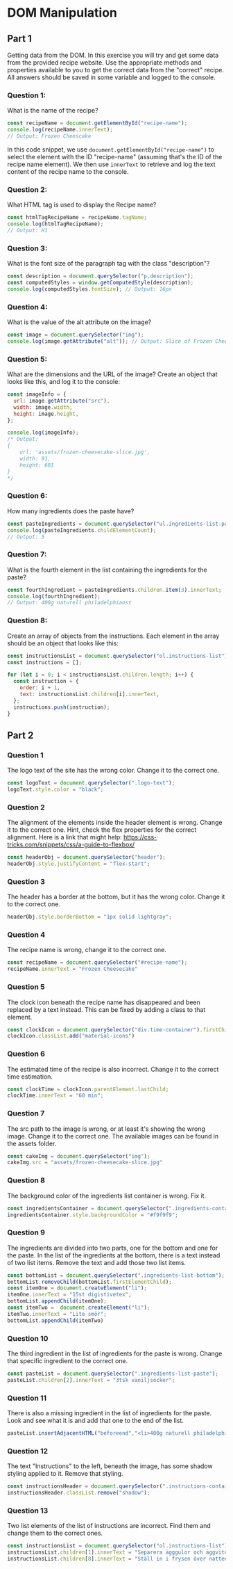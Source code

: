 # DOM Manipulation

## Part 1
Getting data from the DOM.
In this exercise you will try and get some data from the provided recipe website.
Use the appropriate methods and properties available to you to get the correct data from the "correct" recipe. All answers should be saved in some variable and logged to the console. 
### Question 1:

What is the name of the recipe?

```js
const recipeName = document.getElementById("recipe-name");
console.log(recipeName.innerText); 
// Output: Frozen Cheescake
```

In this code snippet, we use `document.getElementById("recipe-name")` to select the element with the ID "recipe-name" (assuming that's the ID of the recipe name element). We then use `innerText` to retrieve and log the text content of the recipe name to the console.
### Question 2:

What HTML tag is used to display the Recipe name?

```js
const htmlTagRecipeName = recipeName.tagName;
console.log(htmlTagRecipeName); 
// Output: H1
```

### Question 3:

What is the font size of the paragraph tag with the class "description"?

```js
const description = document.querySelector("p.description");
const computedStyles = window.getComputedStyle(description);
console.log(computedStyles.fontSize); // Output: 16px
```

### Question 4:

What is the value of the alt attribute on the image?

```js
const image = document.querySelector("img");
console.log(image.getAttribute("alt")); // Output: Slice of Frozen Cheescake
```

### Question 5:

What are the dimensions and the URL of the image? Create an object that looks like this, and log it to the console:

```js
const imageInfo = {
  url: image.getAttribute("src"),
  width: image.width,
  height: image.height,
};

console.log(imageInfo); 
/* Output: 
{
    url: 'assets/frozen-cheesecake-slice.jpg', 
    width: 91,
    height: 601
}
*/
```

### Question 6:

How many ingredients does the paste have?

```js
const pasteIngredients = document.querySelector("ul.ingredients-list-paste");
console.log(pasteIngredients.childElementCount); 
// Output: 5
```

### Question 7:

What is the fourth element in the list containing the ingredients for the paste?

```js
const fourthIngredient = pasteIngredients.children.item(3).innerText;
console.log(fourthIngredient); 
// Output: 400g naturell philadelphiaost
```

### Question 8:

Create an array of objects from the instructions. Each element in the array should be an object that looks like this:

```js
const instructionsList = document.querySelector("ol.instructions-list");
const instructions = [];

for (let i = 0; i < instructionsList.children.length; i++) {
  const instruction = {
    order: i + 1,
    text: instructionsList.children[i].innerText,
  };
  instructions.push(instruction);
}
```

## Part 2

### Question 1
The logo text of the site has the wrong color. Change it to the correct one.

```javascript
const logoText = document.querySelector(".logo-text");
logoText.style.color = "black";
```

### Question 2
The alignment of the elements inside the header element is wrong. Change it to the correct one. Hint, check the flex properties for the correct alignment. Here is a link that might help: https://css-tricks.com/snippets/css/a-guide-to-flexbox/

```javascript
const headerObj = document.querySelector("header");
headerObj.style.justifyContent = "flex-start";
```

### Question 3
The header has a border at the bottom, but it has the wrong color. Change it to the correct one.

```javascript
headerObj.style.borderBottom = "1px solid lightgray";
```

### Question 4
The recipe name is wrong, change it to the correct one.

```javascript
const recipeName = document.querySelector("#recipe-name");
recipeName.innerText = "Frozen Cheesecake"
```

### Question 5
The clock icon beneath the recipe name has disappeared and been replaced by a text instead. This can be fixed by adding a class to that element.

```javascript
const clockIcon = document.querySelector("div.time-container").firstChild;
clockIcon.classList.add("material-icons") 
```

### Question 6
The estimated time of the recipe is also incorrect. Change it to the correct time estimation.

```javascript
const clockTime = clockIcon.parentElement.lastChild;
clockTime.innerText = "60 min";
```

### Question 7
The src path to the image is wrong, or at least it's showing the wrong image. Change it to the correct one. The available images can be found in the assets folder.

```javascript
const cakeImg = document.querySelector("img");
cakeImg.src = "assets/frozen-cheesecake-slice.jpg"
```

### Question 8
The background color of the ingredients list container is wrong. Fix it.

```javascript
const ingredientsContainer = document.querySelector(".ingredients-container");
ingredientsContainer.style.backgroundColor = "#f9f9f9";
```

### Question 9
The ingredients are divided into two parts, one for the bottom and one for the paste. In the list of the ingredients at the bottom, there is a text instead of two list items. Remove the text and add those two list items.

```javascript
const bottomList = document.querySelector(".ingredients-list-bottom");
bottomList.removeChild(bottomList.firstElementChild);
const itemOne = document.createElement("li");
itemOne.innerText = "15st digistivetex";
bottomList.appendChild(itemOne);
const itemTwo =  document.createElement("li");
itemTwo.innerText = "Lite smör";
bottomList.appendChild(itemTwo)
```

### Question 10
The third ingredient in the list of ingredients for the paste is wrong. Change that specific ingredient to the correct one.

```javascript
const pasteList = document.querySelector(".ingredients-list-paste");
pasteList.children[2].innerText = "3tsk vaniljsocker";
```

### Question 11
There is also a missing ingredient in the list of ingredients for the paste. Look and see what it is and add that one to the end of the list.

```javascript
pasteList.insertAdjacentHTML("beforeend","<li>400g naturell philadelphiaost</li>")
```

### Question 12
The text "Instructions" to the left, beneath the image, has some shadow styling applied to it. Remove that styling.

```javascript
const instructionsHeader = document.querySelector(".instructions-container h3")
instructionsHeader.classList.remove("shadow");
```

### Question 13
Two list elements of the list of instructions are incorrect. Find them and change them to the correct ones.

```javascript
const instructionsList = document.querySelector("ol.instructions-list");
instructionsList.children[1].innerText = "Separera ägggulor och äggvitor. Äggvitorna lägger du i en stor bunke, äggulorna i en liten bunke."
instructionsList.children[8].innerText = "Ställ in i frysen över natten.";
```
